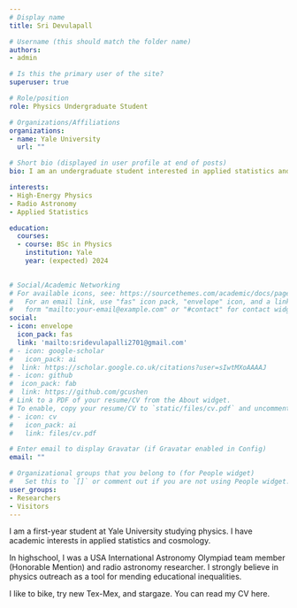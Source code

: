 ```yaml
---
# Display name
title: Sri Devulapall

# Username (this should match the folder name)
authors:
- admin

# Is this the primary user of the site?
superuser: true

# Role/position
role: Physics Undergraduate Student

# Organizations/Affiliations
organizations:
- name: Yale University
  url: ""

# Short bio (displayed in user profile at end of posts)
bio: I am an undergraduate student interested in applied statistics and cosmology. 

interests:
- High-Energy Physics
- Radio Astronomy 
- Applied Statistics 

education:
  courses:
  - course: BSc in Physics
    institution: Yale
    year: (expected) 2024
  

# Social/Academic Networking
# For available icons, see: https://sourcethemes.com/academic/docs/page-builder/#icons
#   For an email link, use "fas" icon pack, "envelope" icon, and a link in the
#   form "mailto:your-email@example.com" or "#contact" for contact widget.
social:
- icon: envelope
  icon_pack: fas
  link: 'mailto:sridevulapalli2701@gmail.com'
# - icon: google-scholar
#   icon_pack: ai
#  link: https://scholar.google.co.uk/citations?user=sIwtMXoAAAAJ
# - icon: github
#  icon_pack: fab
#  link: https://github.com/gcushen
# Link to a PDF of your resume/CV from the About widget.
# To enable, copy your resume/CV to `static/files/cv.pdf` and uncomment the lines below.
# - icon: cv
#   icon_pack: ai
#   link: files/cv.pdf

# Enter email to display Gravatar (if Gravatar enabled in Config)
email: ""

# Organizational groups that you belong to (for People widget)
#   Set this to `[]` or comment out if you are not using People widget.
user_groups:
- Researchers
- Visitors
---
```


I am a first-year student at Yale University studying physics. I have academic interests in applied statistics and cosmology. 

In highschool, I was a USA International Astronomy Olympiad team member (Honorable Mention) and radio astronomy researcher. I strongly believe in physics outreach as a tool for mending educational inequalities. 

I like to bike, try new Tex-Mex, and stargaze. You can read my CV here. 
